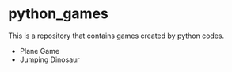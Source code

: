 # python_games

This is a repository that contains games created by python codes.

- Plane Game
- Jumping Dinosaur
